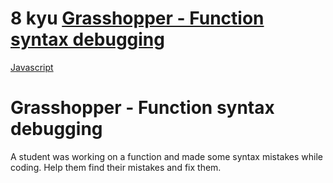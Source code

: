 # 8 kyu [Grasshopper - Function syntax debugging](https://www.codewars.com/kata/56dae9dc54c0acd29d00109a)

<!-- START LANGUAGE_LINKS -->

[Javascript](./javascript.js)

<!-- END LANGUAGE_LINKS -->

# Grasshopper - Function syntax debugging

A student was working on a function and made some syntax mistakes while coding. Help them find their mistakes and fix them.